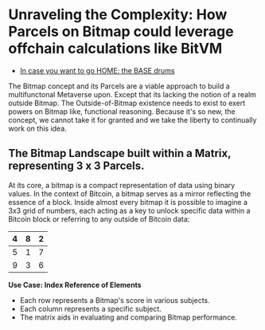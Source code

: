 
# Unraveling the Complexity: How Parcels on Bitmap could leverage offchain calculations like BitVM

- [In case you want to go HOME: the BASE drums](../README.md)

The Bitmap concept and its Parcels are a viable approach to build a multifunctonal Metaverse upon. Except that its lacking the notion of a realm outside Bitmap. The Outside-of-Bitmap existence needs to exist to exert powers on Bitmap like, functional reasoning. Because it's so new, the concept, we cannot take it for granted and we take the liberty to continually work on this idea.

## The Bitmap Landscape built within a Matrix, representing 3 x 3 Parcels.

At its core, a bitmap is a compact representation of data using binary values. In the context of Bitcoin, a bitmap serves as a mirror reflecting the essence of a block. Inside almost every bitmap it is possible to imagine a 3x3 grid of numbers, each acting as a key to unlock specific data within a Bitcoin block or referring to any outside of Bitcoin data:

| 4 | 8 | 2 |
|---|---|---|
| 5 | 1 | 7 |
| 9 | 3 | 6 |

**Use Case: Index Reference of Elements**
- Each row represents a Bitmap's score in various subjects.
- Each column represents a specific subject.
- The matrix aids in evaluating and comparing Bitmap performance.


